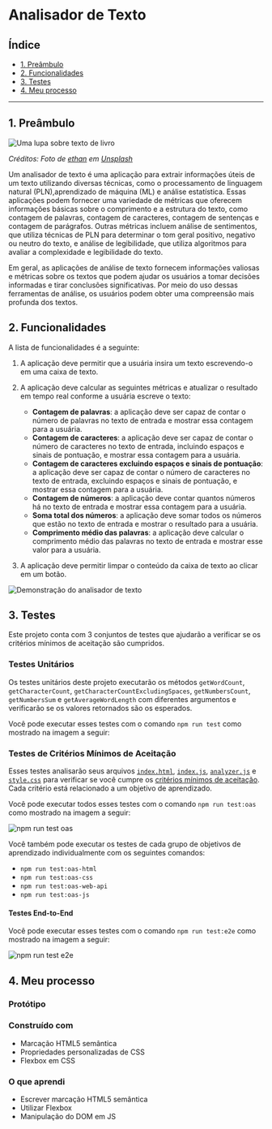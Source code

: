 # Analisador de Texto

## Índice

- [1. Preâmbulo](#1-preâmbulo)
- [2. Funcionalidades](#2-funcionalidades)
- [3. Testes](#3-testes)
- [4. Meu processo](#4-processo)

---

## 1. Preâmbulo

![Uma lupa sobre texto de livro](https://github.com/Laboratoria/curriculum/assets/92090/2b45f653-69a5-4282-a65c-d34125c36113)

_Créditos: Foto de [ethan](https://unsplash.com/fr/@andallthings?utm_source=unsplash&utm_medium=referral&utm_content=creditCopyText)_
_em [Unsplash](https://unsplash.com/es/fotos/72NpWZJOskU?utm_source=unsplash&utm_medium=referral&utm_content=creditCopyText)_

Um analisador de texto é uma aplicação para extrair informações úteis de um
texto utilizando diversas técnicas, como o processamento de linguagem natural
(PLN),aprendizado de máquina (ML) e análise estatística. Essas aplicações podem
fornecer uma variedade de métricas que oferecem informações básicas sobre
o comprimento e a estrutura do texto, como contagem de palavras, contagem de
caracteres, contagem de sentenças e contagem de parágrafos. Outras métricas
incluem análise de sentimentos, que utiliza técnicas de PLN para determinar
o tom geral positivo, negativo ou neutro do texto, e análise de legibilidade,
que utiliza algoritmos para avaliar a complexidade e legibilidade do texto.

Em geral, as aplicações de análise de texto fornecem informações valiosas e métricas
sobre os textos que podem ajudar os usuários a tomar decisões informadas e tirar
conclusões significativas. Por meio do uso dessas ferramentas de análise, os usuários
podem obter uma compreensão mais profunda dos textos.

## 2. Funcionalidades

A lista de funcionalidades é a seguinte:

1. A aplicação deve permitir que a usuária insira um texto escrevendo-o
   em uma caixa de texto.

2. A aplicação deve calcular as seguintes métricas e atualizar o
   resultado em tempo real conforme a usuária escreve o texto:

   - **Contagem de palavras**: a aplicação deve ser capaz de contar o número de
     palavras no texto de entrada e mostrar essa contagem para a usuária.
   - **Contagem de caracteres**: a aplicação deve ser capaz de contar o número de
     caracteres no texto de entrada, incluindo espaços e sinais de
     pontuação, e mostrar essa contagem para a usuária.
   - **Contagem de caracteres excluindo espaços e sinais de pontuação**:
     a aplicação deve ser capaz de contar o número de caracteres no texto de
     entrada, excluindo espaços e sinais de pontuação, e mostrar essa contagem
     para a usuária.
   - **Contagem de números**: a aplicação deve contar quantos números há no
     texto de entrada e mostrar essa contagem para a usuária.
   - **Soma total dos números**: a aplicação deve somar todos os números que
     estão no texto de entrada e mostrar o resultado para a usuária.
   - **Comprimento médio das palavras**: a aplicação deve calcular o
     comprimento médio das palavras no texto de entrada e mostrar esse valor para a usuária.

3. A aplicação deve permitir limpar o conteúdo da caixa de texto ao clicar
   em um botão.

![Demonstração do analisador de texto](https://github-production-user-asset-6210df.s3.amazonaws.com/12631491/240650556-988dcd6f-bc46-473b-894c-888a66c9fe2d.gif "Demonstração do analisador de texto")

## 3. Testes

Este projeto conta com 3 conjuntos de testes que ajudarão a verificar se
os critérios mínimos de aceitação são cumpridos.

### Testes Unitários

Os testes unitários deste projeto executarão os métodos `getWordCount`,
`getCharacterCount`, `getCharacterCountExcludingSpaces`, `getNumbersCount`,
`getNumbersSum` e `getAverageWordLength` com diferentes argumentos e verificarão
se os valores retornados são os esperados.

Você pode executar esses testes com o comando `npm run test` como mostrado
na imagem a seguir:

### Testes de Critérios Mínimos de Aceitação

Esses testes analisarão seus arquivos
[`index.html`](src/index.html),
[`index.js`](src/index.html),
[`analyzer.js`](src/analyzer.js)
e
[`style.css`](src/style.css)
para verificar se você cumpre os
[critérios mínimos de aceitação](#6-critérios-de-aceitação-mínimos-do-projeto).
Cada critério está relacionado a um objetivo de aprendizado.

Você pode executar todos esses testes com o comando `npm run test:oas`
como mostrado na imagem a seguir:

![npm run test oas](https://github-production-user-asset-6210df.s3.amazonaws.com/12631491/240650602-f0ca9170-7563-4edc-9e78-874fa012c4fd.gif "npm run test oas")

Você também pode executar os testes de cada grupo de objetivos de aprendizado
individualmente com os seguintes comandos:

- `npm run test:oas-html`
- `npm run test:oas-css`
- `npm run test:oas-web-api`
- `npm run test:oas-js`

#### Testes End-to-End

Você pode executar esses testes com o comando `npm run test:e2e` como mostrado
na imagem a seguir:

![npm run test e2e](https://github-production-user-asset-6210df.s3.amazonaws.com/12631491/240650622-a4da630e-8d39-4dd8-9fde-1a38c31a53e2.gif "npm run test e2e")

## 4. Meu processo

### Protótipo

### Construído com

- Marcação HTML5 semântica
- Propriedades personalizadas de CSS
- Flexbox em CSS

### O que aprendi

- Escrever marcação HTML5 semântica
- Utilizar Flexbox
- Manipulação do DOM em JS
